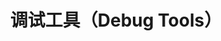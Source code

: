 ---
title: 调试工具（Debug Tools）
index: true
category:
  - 研发手册
  - 教程
order: 9
next:
  text: 操作指南
  link: /en/DevManual/OperationGuide/README.md
---